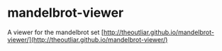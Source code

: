 # mandelbrot-viewer

A viewer for the mandelbrot set [http://theoutliar.github.io/mandelbrot-viewer/](http://theoutliar.github.io/mandelbrot-viewer/)

